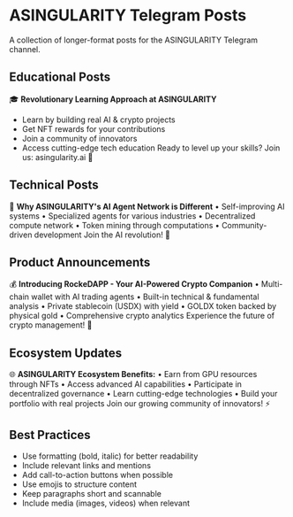 # ASINGULARITY Telegram Posts

A collection of longer-format posts for the ASINGULARITY Telegram channel.

## Educational Posts

🎓 **Revolutionary Learning Approach at ASINGULARITY**
- Learn by building real AI & crypto projects
- Get NFT rewards for your contributions
- Join a community of innovators
- Access cutting-edge tech education
Ready to level up your skills? Join us:  asingularity.ai 🚀

## Technical Posts

🤖 **Why ASINGULARITY's AI Agent Network is Different**
• Self-improving AI systems
• Specialized agents for various industries
• Decentralized compute network
• Token mining through computations
• Community-driven development
Join the AI revolution! 🌟

## Product Announcements

💰 **Introducing RockeDAPP - Your AI-Powered Crypto Companion**
• Multi-chain wallet with AI trading agents
• Built-in technical & fundamental analysis
• Private stablecoin (USDX) with yield
• GOLDX token backed by physical gold
• Comprehensive crypto analytics
Experience the future of crypto management! 🚀

## Ecosystem Updates

🌐 **ASINGULARITY Ecosystem Benefits:**
• Earn from GPU resources through NFTs
• Access advanced AI capabilities
• Participate in decentralized governance
• Learn cutting-edge technologies
• Build your portfolio with real projects
Join our growing community of innovators! ⚡️

## Best Practices

- Use formatting (bold, italic) for better readability
- Include relevant links and mentions
- Add call-to-action buttons when possible
- Use emojis to structure content
- Keep paragraphs short and scannable
- Include media (images, videos) when relevant 
